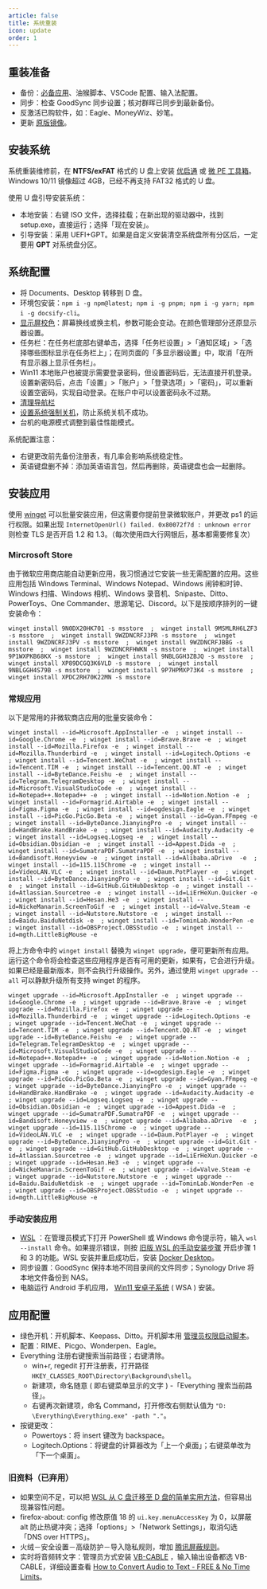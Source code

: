```yaml
---
article: false
title: 系统重装
icon: update
order: 1
---
```


## 重装准备

- 备份：[必备应用](https://newzone.top/apps/Applist.html)、油猴脚本、VSCode 配置、输入法配置。
- 同步：检查 GoodSync 同步设置；核对群晖已同步到最新备份。
- 反激活已购软件，如：Eagle、MoneyWiz、妙笔。
- 更新 [原版镜像](https://www.microsoft.com/zh-cn/software-download/windows11)。

## 安装系统

系统重装维修前，在 **NTFS/exFAT** 格式的 U 盘上安装 [优启通](https://www.itsk.com/latest) 或 [微 PE 工具箱](https://www.wepe.com.cn/download.html)。Windows 10/11 镜像超过 4GB，已经不再支持 FAT32 格式的 U 盘。

使用 U 盘引导安装系统：

- 本地安装：右键 ISO 文件，选择挂载；在新出现的驱动器中，找到 setup.exe，直接运行；选择「现在安装」。
- 引导安装：采用 UEFI+GPT。如果是自定义安装清空系统盘所有分区后，一定要用 **GPT** 对系统盘分区。

## 系统配置

- 将 Documents、Desktop 转移到 D 盘。
- 环境包安装：`npm i -g npm@latest; npm i -g pnpm; npm i -g yarn; npm i -g docsify-cli`。
- [显示屏校色](./screen.html)：屏幕换线或换主机，参数可能会变动。在颜色管理部分还原显示器设置。
- 任务栏：在任务栏底部右键单击，选择「任务栏设置」>「通知区域」>「选择哪些图标显示在任务栏上」；在同页面的「多显示器设置」中，取消「在所有显示器上显示任务栏」。
- Win11 本地账户也被提示需要登录密码，但设置密码后，无法直接开机登录。设置新密码后，点击「设置」>「账户」>「登录选项」>「密码」，可以重新设置空密码，实现自动登录。在账户中可以设置密码永不过期。
- [清理导航栏](https://zhuanlan.zhihu.com/p/25942015)
- [设置系统强制关机](https://newzone.top/posts/2017-09-02-forced_shutdown.html)，防止系统关机不成功。
- 台机的电源模式调整到最佳性能模式。

系统配置注意：

- 右键更改前先备份注册表，有几率会影响系统稳定性。
- 英语键盘删不掉：添加英语语言包，然后再删除，英语键盘也会一起删除。

## 安装应用

使用 [winget](https://newzone.top/posts/2022-03-21-winget_the_strongest_software_manager_for_windows.html) 可以批量安装应用，但这需要你提前登录微软账户，并更改 ps1 的运行权限。如果出现 `InternetOpenUrl() failed. 0x80072f7d : unknown error` 则检查 TLS 是否开启 1.2 和 1.3。（每次使用四大行网银后，基本都需要修复次）

### Mircrosoft Store

由于微软应用商店能自动更新应用，我习惯通过它安装一些无需配置的应用。这些应用包括 Windows Terminal、Windows Notepad、Windows 闹钟和时钟、Windows 扫描、Windows 相机、Windows 录音机、Snipaste、Ditto、PowerToys、One Commander、思源笔记、Discord。以下是按顺序排列的一键安装命令：

```shell
winget install 9N0DX20HK701 -s msstore  ;  winget install 9MSMLRH6LZF3 -s msstore  ;  winget install 9WZDNCRFJ3PR -s msstore  ;  winget install 9WZDNCRFJ3PV -s msstore  ;  winget install 9WZDNCRFJBBG -s msstore  ;  winget install 9WZDNCRFHWKN -s msstore  ;  winget install 9P1WXPKB68KX -s msstore  ;  winget install 9NBLGGH3ZBJQ -s msstore  ;  winget install XP89DCGQ3K6VLD -s msstore  ;  winget install 9NBLGGH4S79B -s msstore  ;  winget install 9P7HPMXP73K4 -s msstore  ;  winget install XPDC2RH70K22MN -s msstore
```

### 常规应用

以下是常用的非微软商店应用的批量安装命令：

```shell
winget install --id=Microsoft.AppInstaller -e  ; winget install --id=Google.Chrome -e  ; winget install --id=Brave.Brave -e  ; winget install --id=Mozilla.Firefox -e  ; winget install --id=Mozilla.Thunderbird -e  ; winget install --id=Logitech.Options -e  ; winget install --id=Tencent.WeChat -e  ; winget install --id=Tencent.TIM -e  ; winget install --id=Tencent.QQ.NT -e  ; winget install --id=ByteDance.Feishu -e  ; winget install --id=Telegram.TelegramDesktop -e  ; winget install --id=Microsoft.VisualStudioCode -e  ; winget install --id=Notepad++.Notepad++ -e  ; winget install --id=Notion.Notion -e  ; winget install --id=Formagrid.Airtable -e  ; winget install --id=Figma.Figma -e  ; winget install --id=ogdesign.Eagle -e  ; winget install --id=PicGo.PicGo.Beta -e  ; winget install --id=Gyan.FFmpeg -e  ; winget install --id=ByteDance.JianyingPro -e  ; winget install --id=HandBrake.HandBrake -e  ; winget install --id=Audacity.Audacity -e  ; winget install --id=Logseq.Logseq -e  ; winget install --id=Obsidian.Obsidian -e  ; winget install --id=Appest.Dida -e  ; winget install --id=SumatraPDF.SumatraPDF -e  ; winget install --id=Bandisoft.Honeyview -e  ; winget install --id=Alibaba.aDrive  -e  ; winget install --id=115.115Chrome -e  ; winget install --id=VideoLAN.VLC -e  ; winget install --id=Daum.PotPlayer -e  ; winget install --id=ByteDance.JianyingPro -e  ; winget install --id=Git.Git -e  ; winget install --id=GitHub.GitHubDesktop -e  ; winget install --id=Atlassian.Sourcetree -e  ; winget install --id=LiErHeXun.Quicker -e  ; winget install --id=Hesan.He3 -e  ; winget install --id=NickeManarin.ScreenToGif -e  ; winget install --id=Valve.Steam -e  ; winget install --id=Nutstore.Nutstore -e  ; winget install --id=Baidu.BaiduNetdisk -e  ; winget install --id=TominLab.WonderPen -e  ; winget install --id=OBSProject.OBSStudio -e  ; winget install --id=mgth.LittleBigMouse -e
```

将上方命令中的 `winget install` 替换为  `winget upgrade`，便可更新所有应用。运行这个命令将会检查这些应用程序是否有可用的更新，如果有，它会进行升级。如果已经是最新版本，则不会执行升级操作。另外，通过使用 `winget upgrade --all` 可以静默升级所有支持 winget 的程序。

```shell
winget upgrade --id=Microsoft.AppInstaller -e  ; winget upgrade --id=Google.Chrome -e  ; winget upgrade --id=Brave.Brave -e  ; winget upgrade --id=Mozilla.Firefox -e  ; winget upgrade --id=Mozilla.Thunderbird -e  ; winget upgrade --id=Logitech.Options -e  ; winget upgrade --id=Tencent.WeChat -e  ; winget upgrade --id=Tencent.TIM -e  ; winget upgrade --id=Tencent.QQ.NT -e  ; winget upgrade --id=ByteDance.Feishu -e  ; winget upgrade --id=Telegram.TelegramDesktop -e  ; winget upgrade --id=Microsoft.VisualStudioCode -e  ; winget upgrade --id=Notepad++.Notepad++ -e  ; winget upgrade --id=Notion.Notion -e  ; winget upgrade --id=Formagrid.Airtable -e  ; winget upgrade --id=Figma.Figma -e  ; winget upgrade --id=ogdesign.Eagle -e  ; winget upgrade --id=PicGo.PicGo.Beta -e  ; winget upgrade --id=Gyan.FFmpeg -e  ; winget upgrade --id=ByteDance.JianyingPro -e  ; winget upgrade --id=HandBrake.HandBrake -e  ; winget upgrade --id=Audacity.Audacity -e  ; winget upgrade --id=Logseq.Logseq -e  ; winget upgrade --id=Obsidian.Obsidian -e  ; winget upgrade --id=Appest.Dida -e  ; winget upgrade --id=SumatraPDF.SumatraPDF -e  ; winget upgrade --id=Bandisoft.Honeyview -e  ; winget upgrade --id=Alibaba.aDrive  -e  ; winget upgrade --id=115.115Chrome -e  ; winget upgrade --id=VideoLAN.VLC -e  ; winget upgrade --id=Daum.PotPlayer -e  ; winget upgrade --id=ByteDance.JianyingPro -e  ; winget upgrade --id=Git.Git -e  ; winget upgrade --id=GitHub.GitHubDesktop -e  ; winget upgrade --id=Atlassian.Sourcetree -e  ; winget upgrade --id=LiErHeXun.Quicker -e  ; winget upgrade --id=Hesan.He3 -e  ; winget upgrade --id=NickeManarin.ScreenToGif -e  ; winget upgrade --id=Valve.Steam -e  ; winget upgrade --id=Nutstore.Nutstore -e  ; winget upgrade --id=Baidu.BaiduNetdisk -e  ; winget upgrade --id=TominLab.WonderPen -e  ; winget upgrade --id=OBSProject.OBSStudio -e  ; winget upgrade --id=mgth.LittleBigMouse -e
```

### 手动安装应用

- [WSL](https://learn.microsoft.com/zh-cn/windows/wsl/install#install-wsl-command) ：在管理员模式下打开 PowerShell 或 Windows 命令提示符，输入 `wsl --install` 命令。如果提示错误，则按 [旧版 WSL 的手动安装步骤](https://learn.microsoft.com/zh-cn/windows/wsl/install-manual#step-1---enable-the-windows-subsystem-for-linux) 开启步骤 1 和 3 的功能。WSL 安装并重启成功后，安装 [Docker Desktop](https://docs.docker.com/get-docker/)。
- 同步设置：GoodSync 保持本地不同目录间的文件同步；Synology Drive 将本地文件备份到 NAS。
- 电脑运行 Android 手机应用， [Win11 安卓子系统](https://www.iplaysoft.com/win11-wsa.html) ( WSA ) 安装。

## 应用配置

- 绿色开机：开机脚本、Keepass、Ditto。开机脚本用 [管理员权限启动脚本](../code/AutoHotkey.html#管理员权限运行脚本)。
- 配置：RIME、Picgo、Wonderpen、Eagle。
- Everything 注册右键搜索当前路径；右键清除。
  - win+r, regedit 打开注册表，打开路径 `HKEY_CLASSES_ROOT\Directory\Background\shell`。
  - 新建项，命名随意 ( 即右键菜单显示的文字 ) -「Everything 搜索当前路径」。
  - 右键再次新建项，命名 Command，打开修改右侧默认值为 `"D: \Everything\Everything.exe" -path "."`。
- 按键更改：
  - Powertoys：将 insert 键改为 backspace。
  - Logitech.Options：将键盘的计算器改为「上一个桌面」；右键菜单改为「下一个桌面」。

### 旧资料（已弃用）

- 如果空间不足，可以把 [WSL 从 C 盘迁移至 D 盘的简单实用方法](https://dandelioncloud.cn/article/details/1569126817577791489)，但容易出现兼容性问题。
- firefox-about: config 修改原值 18 的 `ui.key.menuAccessKey` 为 0，以屏蔽 alt 防止热键冲突；选择「options」>「Network Settings」，取消勾选「DNS over HTTPS」。
- 火绒－安全设置－高级防护－导入隐私规则，增加 [腾讯屏蔽规则](https://github.com/tutugreen/Huorong-Rules/tree/main/Tencent)。
- 实时将音频转文字：管理员方式安装 [VB-CABLE](https://vb-audio.com/Cable/) ，输入输出设备都选 VB-CABLE，详细设置查看 [How to Convert Audio to Text - FREE & No Time Limits](https://www.youtube.com/watch?v=1DsrniDGOJQ)。

